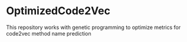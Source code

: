 # OptimizedCode2Vec
This repository works with genetic programming to optimize metrics for code2vec method name prediction
